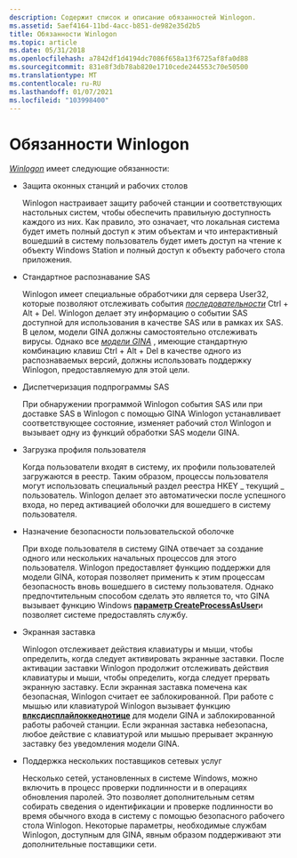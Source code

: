 ```yaml
---
description: Содержит список и описание обязанностей Winlogon.
ms.assetid: 5aef4164-11bd-4acc-b851-de982e35d2b5
title: Обязанности Winlogon
ms.topic: article
ms.date: 05/31/2018
ms.openlocfilehash: a7842df1d4194dc7086f658a13f6725af8fa0d88
ms.sourcegitcommit: 831e8f3db78ab820e1710cede244553c70e50500
ms.translationtype: MT
ms.contentlocale: ru-RU
ms.lasthandoff: 01/07/2021
ms.locfileid: "103998400"
---
```

# <a name="responsibilities-of-winlogon"></a>Обязанности Winlogon

[*Winlogon*](../secgloss/w-gly.md) имеет следующие обязанности:

-   Защита оконных станций и рабочих столов

    Winlogon настраивает защиту рабочей станции и соответствующих настольных систем, чтобы обеспечить правильную доступность каждого из них. Как правило, это означает, что локальная система будет иметь полный доступ к этим объектам и что интерактивный вошедший в систему пользователь будет иметь доступ на чтение к объекту Windows Station и полный доступ к объекту рабочего стола приложения.

-   Стандартное распознавание SAS

    Winlogon имеет специальные обработчики для сервера User32, которые позволяют отслеживать события [*последовательности*](../secgloss/s-gly.md) Ctrl + Alt + Del. Winlogon делает эту информацию о событии SAS доступной для использования в качестве SAS или в рамках их SAS. В целом, модели GINA должны самостоятельно отслеживать вирусы. Однако все [*модели GINA*](../secgloss/g-gly.md) , имеющие стандартную комбинацию клавиш Ctrl + Alt + Del в качестве одного из распознаваемых версий, должны использовать поддержку Winlogon, предоставляемую для этой цели.

-   Диспетчеризация подпрограммы SAS

    При обнаружении программой Winlogon события SAS или при доставке SAS в Winlogon с помощью GINA Winlogon устанавливает соответствующее состояние, изменяет рабочий стол Winlogon и вызывает одну из функций обработки SAS модели GINA.

-   Загрузка профиля пользователя

    Когда пользователи входят в систему, их профили пользователей загружаются в реестр. Таким образом, процессы пользователя могут использовать специальный раздел реестра HKEY \_ текущий \_ пользователь. Winlogon делает это автоматически после успешного входа, но перед активацией оболочки для вошедшего в систему пользователя.

-   Назначение безопасности пользовательской оболочке

    При входе пользователя в систему GINA отвечает за создание одного или нескольких начальных процессов для этого пользователя. Winlogon предоставляет функцию поддержки для модели GINA, которая позволяет применить к этим процессам безопасность вновь вошедшего в систему пользователя. Однако предпочтительным способом сделать это является то, что GINA вызывает функцию Windows [**параметр CreateProcessAsUser**](/windows/win32/api/processthreadsapi/nf-processthreadsapi-createprocessasusera)и позволяет системе предоставлять службу.

-   Экранная заставка

    Winlogon отслеживает действия клавиатуры и мыши, чтобы определить, когда следует активировать экранные заставки. После активации заставки Winlogon продолжит отслеживать действия клавиатуры и мыши, чтобы определить, когда следует прервать экранную заставку. Если экранная заставка помечена как безопасная, Winlogon считает ее заблокированной. При работе с мышью или клавиатурой Winlogon вызывает функцию [**влксдисплайлоккеднотице**](/windows/desktop/api/Winwlx/nf-winwlx-wlxdisplaylockednotice) для модели GINA и заблокированной работы рабочей станции. Если экранная заставка небезопасна, любое действие с клавиатурой или мышью прерывает экранную заставку без уведомления модели GINA.

-   Поддержка нескольких поставщиков сетевых услуг

    Несколько сетей, установленных в системе Windows, можно включить в процесс проверки подлинности и в операциях обновления паролей. Это позволяет дополнительным сетям собирать сведения о идентификации и проверке подлинности во время обычного входа в систему с помощью безопасного рабочего стола Winlogon. Некоторые параметры, необходимые службам Winlogon, доступным для GINA, явным образом поддерживают эти дополнительные поставщики сети.

 

 
